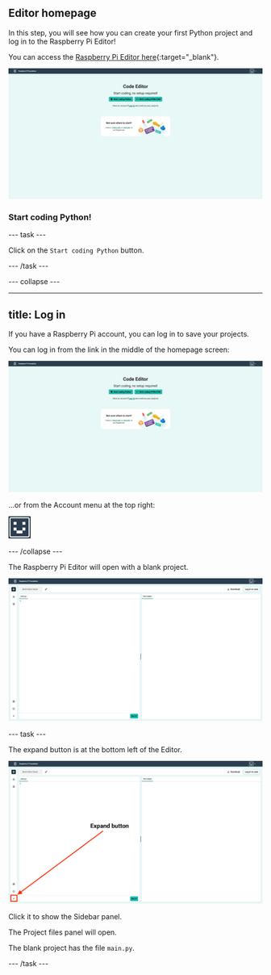 ## Editor homepage

In this step, you will see how you can create your first Python project and log in to the Raspberry Pi Editor! 

You can access the [Raspberry Pi Editor here](https://editor.raspberrypi.org/en/){:target="_blank"}.

![The Raspberry Pi Editor homepage screen. Two buttons are shown: "Start coding Python" and "Start coding HTML/CSS". There are also links to the Python and Web project paths.](images/home.png)

### Start coding Python!

--- task ---

Click on the `Start coding Python` button.

--- /task ---

--- collapse ---

---
title: Log in
---

If you have a Raspberry Pi account, you can log in to save your projects.

You can log in from the link in the middle of the homepage screen:

![The Editor homepage screen. Two buttons are shown: "Start coding Python" and "Start coding HTML/CSS". There are also links to the Python and Web project paths.](images/home.png)

...or from the Account menu at the top right:

![The Account menu icon - a face drawn out of blocks.](images/account_menu_icon.png)

--- /collapse ---

The Raspberry Pi Editor will open with a blank project.

![The Raspberry Pi Editor screen.](images/editor-python-blank.png)

--- task ---

The expand button is at the bottom left of the Editor. 

![A screenshot of the Editor showing the expand button highlighted and labelled.](images/expand-button-python.png)

Click it to show the Sidebar panel.

The Project files panel will open.

The blank project has the file `main.py`.

--- /task ---
